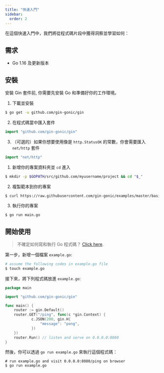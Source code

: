```yaml
---
title: "快速入門"
sidebar:
  order: 2
---
```


在這個快速入門中，我們將從程式碼片段中獲得洞察並學習如何：

## 需求

- Go 1.16 及更新版本

## 安裝

安裝 Gin 套件前, 你需要先安裝 Go 和準備好你的工作環境。

1. 下載並安裝

```sh
$ go get -u github.com/gin-gonic/gin
```

2. 在程式碼當中匯入套件

```go
import "github.com/gin-gonic/gin"
```

3. （可選的）如果你想要使用像是 `http.StatusOK` 的常數，你會需要匯入 `net/http` 套件

```go
import "net/http"
```

1. 新增你的專案資料夾並 `cd` 進入

```sh
$ mkdir -p $GOPATH/src/github.com/myusername/project && cd "$_"
   ```

2. 複製範本到你的專案

```sh
$ curl https://raw.githubusercontent.com/gin-gonic/examples/master/basic/main.go > main.go
```

3. 執行你的專案

```sh
$ go run main.go
```

## 開始使用

> 不確定如何寫和執行 Go 程式碼？ [Click here](https://golang.org/doc/code.html).

第一步，新增一個檔案 `example.go`:

```sh
# assume the following codes in example.go file
$ touch example.go
```

接下來，將下列程式碼放進 `example.go`:

```go
package main

import "github.com/gin-gonic/gin"

func main() {
    router := gin.Default()
    router.GET("/ping", func(c *gin.Context) {
            c.JSON(200, gin.H{
            	"message": "pong",
            })
    })
    router.Run() // listen and serve on 0.0.0.0:8080
}
```

然後，你可以透過 `go run example.go` 來執行這個程式碼：

```shell
# run example.go and visit 0.0.0.0:8080/ping on browser
$ go run example.go
```
